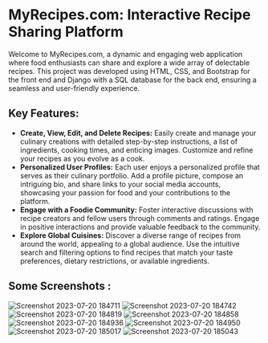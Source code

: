 # MyRecipes.com: Interactive Recipe Sharing Platform
<p>Welcome to MyRecipes.com, a dynamic and engaging web application where food enthusiasts can share and explore a wide array of delectable recipes. This project was developed using HTML, CSS, and Bootstrap for the front end and Django with a SQL database for the back end, ensuring a seamless and user-friendly experience.</p>

## Key Features:
<ul>
  <li>
    <b>Create, View, Edit, and Delete Recipes:</b> Easily create and manage your culinary creations with detailed step-by-step instructions, a list of ingredients, cooking times, and enticing images. Customize and refine your recipes as you evolve as a cook.
  </li>
  <li>
   <b> Personalized User Profiles:</b> Each user enjoys a personalized profile that serves as their culinary portfolio. Add a profile picture, compose an intriguing bio, and share links to your social media accounts, showcasing your passion for food and your contributions to the platform.
  </li>
    <li>
   <b> Engage with a Foodie Community:</b> Foster interactive discussions with recipe creators and fellow users through comments and ratings. Engage in positive interactions and provide valuable feedback to the community.
  </li>
    <li>
   <b> Explore Global Cuisines:</b> Discover a diverse range of recipes from around the world, appealing to a global audience. Use the intuitive search and filtering options to find recipes that match your taste preferences, dietary restrictions, or available ingredients.
  </li>
</ul>
<h2>Some Screenshots :</h2>

![Screenshot 2023-07-20 184711](https://github.com/thegeek36/Recipe-App/assets/76440306/682ff434-7013-4b85-aa5f-99309d9a8ac7)
![Screenshot 2023-07-20 184742](https://github.com/thegeek36/Recipe-App/assets/76440306/b80ff978-9830-4ec1-b516-284e464ede7e)
![Screenshot 2023-07-20 184819](https://github.com/thegeek36/Recipe-App/assets/76440306/4305a47c-73fe-4200-9817-e2b94a200bc2)
![Screenshot 2023-07-20 184858](https://github.com/thegeek36/Recipe-App/assets/76440306/ea2c50f3-1251-45bf-b85e-104b9fdb8d21)
![Screenshot 2023-07-20 184936](https://github.com/thegeek36/Recipe-App/assets/76440306/1b064bfa-10e4-40e5-af2d-57d4468d1d50)
![Screenshot 2023-07-20 184950](https://github.com/thegeek36/Recipe-App/assets/76440306/c43d248b-76f9-4abf-92a8-d5f32b7b54a3)
![Screenshot 2023-07-20 185017](https://github.com/thegeek36/Recipe-App/assets/76440306/4290231c-40de-4a8c-ad97-063cf11e41e7)
![Screenshot 2023-07-20 185043](https://github.com/thegeek36/Recipe-App/assets/76440306/1dfe728b-9e56-4967-9c1b-990bc2206802)
